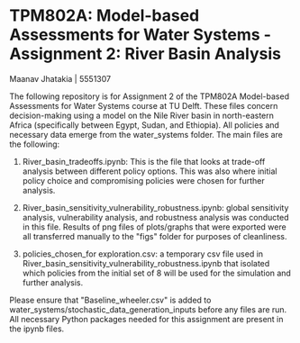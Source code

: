 # TPM802A: Model-based Assessments for Water Systems - Assignment 2: River Basin Analysis 

Maanav Jhatakia | 5551307

The following repository is for Assignment 2 of the TPM802A Model-based Assessments for Water Systems course at TU Delft. 
These files concern decision-making using a model on the Nile River basin in north-eastern Africa (specifically between Egypt, Sudan, and Ethiopia). 
All policies and necessary data emerge from the water_systems folder. The main files are the following: 

1. River_basin_tradeoffs.ipynb: This is the file that looks at trade-off analysis between different policy options. This was also 
where initial policy choice and compromising policies were chosen for further analysis. 

2. River_basin_sensitivity_vulnerability_robustness.ipynb: global sensitivity analysis, vulnerability analysis, and robustness analysis was conducted 
in this file. Results of png files of plots/graphs that were exported were all transferred manually to the "figs" folder for purposes of cleanliness. 

3. policies_chosen_for exploration.csv: a temporary csv file used in River_basin_sensitivity_vulnerability_robustness.ipynb that isolated 
which policies from the initial set of 8 will be used for the simulation and further analysis. 

Please ensure that "Baseline_wheeler.csv" is added to water_systems/stochastic_data_generation_inputs before any files are run. 
All necessary Python packages needed for this assignment are present in the ipynb files. 
